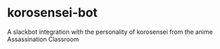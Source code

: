 # korosensei-bot
A slackbot integration with the personality of korosensei from the anime Assassination Classroom

